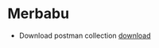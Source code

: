 # Merbabu

- Download postman collection [download](https://www.getpostman.com/collections/f0658947bb2976a4308d)
